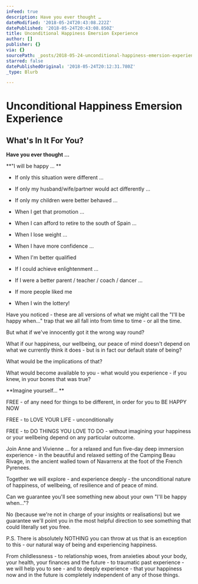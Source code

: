 ```yaml
---
inFeed: true
description: Have you ever thought …
dateModified: '2018-05-24T20:43:08.222Z'
datePublished: '2018-05-24T20:43:08.850Z'
title: Unconditional Happiness Emersion Experience
author: []
publisher: {}
via: {}
sourcePath: _posts/2018-05-24-unconditional-happiness-emersion-experience.md
starred: false
datePublishedOriginal: '2018-05-24T20:12:31.780Z'
_type: Blurb

---
```

# **Unconditional Happiness Emersion Experience**

## What's In It For You?

**Have you ever thought ...**

**"I will be happy ... **

* If only this situation were different ... 

* If only my husband/wife/partner would act differently ... 

* If only my children were better behaved ...

* When I get that promotion ...

* When I can afford to retire to the south of Spain ...

* When I lose weight ...

* When I have more confidence ...

* When I'm better qualified

* If I could achieve enlightenment ...

* If I were a better parent / teacher / coach / dancer ...

* If more people liked me

* When I win the lottery!

Have you noticed - these are all versions of what we might call the "I'll be happy when..." trap that we all fall into from time to time - or all the time.

But what if we've innocently got it the wrong way round?  

What if our happiness, our wellbeing, our peace of mind doesn't depend on what we currently think it does - but is in fact our default state of being?

What would be the implications of that?

What would become available to you - what would you experience - if you knew, in your bones that was true?

**Imagine yourself... **

FREE - of any need for things to be different, in order for you to BE HAPPY NOW

FREE - to LOVE YOUR LIFE - unconditionally

FREE - to DO THINGS YOU LOVE TO DO - without imagining your happiness or your wellbeing depend on any particular outcome.

Join Anne and Vivienne ...
for a relaxed and fun five-day deep immersion experience - in the beautiful and relaxed setting of the Camping Beau Rivage, in the ancient walled town of Navarrenx at the foot of the French Pyrenees. 

Together we will explore - and experience deeply - the unconditional nature of happiness, of wellbeing, of resilience and of peace of mind.  

Can we guarantee you'll see something new about your own "I'll be happy when..."? 

No (because we're not in charge of your insights or realisations) but we guarantee we'll point you in the most helpful direction to see something that could literally set you free.

P.S. There is absolutely NOTHING you can throw at us that is an exception to this - our natural way of being and experiencing happiness.  

From childlessness - to relationship woes, from anxieties about your body, your health, your finances and the future - to traumatic past experience - we will help you to see - and to deeply experience - that your happiness now and in the future is completely independent of any of those things.